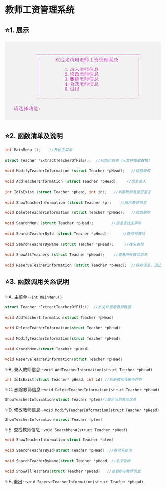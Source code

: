 # 教师工资管理系统

## :star:1. 展示

![image-20230603230309453](./image-20230603230309453.png)

## :star:2. 函数清单及说明

```c
int MainMenu ();    //开始主菜单 

struct Teacher *ExtractTeacherOfFile();  //初始化链表（从文件提取数据）

void ModifyTeacherInformation (struct Teacher *pHead);   //信息修改 

void AddTeacherInformation (struct Teacher *pHead);    //信息录入 

int IdIsExist (struct Teacher *pHead, int id);   //判断教师号是否重复 

void ShowTeacherInformation (struct Teacher *p);    //展示教师信息 

void DeleteTeacherInformation (struct Teacher *pHead);   //信息删除 

void SearchMenu (struct Teacher *pHead);        //信息查找主菜单 

void SearchTeacherById (struct Teacher *pHead);      //教师号查找 

void SearchTeacherByName (struct Teacher *pHead);     //姓名查找 

void ShowAllTeachers (struct Teacher *pHead);    //查看所有教师信息 

void ReserveTeacherInformation (struct Teacher *pHead);  //保存信息，退出系统 
```

 

## :star:3. 函数调用关系说明

:sparkles:A. 主菜单--`int MainMenu()`

```c
struct Teacher *ExtractTeacherOfFile()  //从文件提取教师数据

void AddTeacherInformation(struct Teacher *pHead)

void DeleteTeacherInformation(struct Teacher *pHead)

void ModifyTeacherInformation(struct Teacher *pHead)

void SearchMenu(struct Teacher *pHead)

void ReserveTeacherInformation(struct Teacher *pHead) 
```

 

:sparkles:B. 录入教师信息--`void AddTeacherInformation(struct Teacher *pHead)`

```c
int IdIsExist(struct Teacher* pHead, int id) //判断教师号是否存在
```

 

:sparkles:C. 删除教师信息--`void DeleteTeacherInformation(struct Teacher *pHead)` 

```c
ShowTeacherInformation(struct Teacher *ptem)//展示当前教师信息
```

 

:sparkles:D. 修改教师信息--`void ModifyTeacherInformation(struct Teacher *pHead)`

```c
ShowTeacherInformation(struct Teacher *ptem)
```

 

:sparkles:E. 查找教师信息--`void SearchMenu(struct Teacher *pHead)`

```c
void ShowTeacherInformation(struct Teacher *ptem) 

void SearchTeacherById(struct Teacher *pHead)  //教师号查询

void SearchTeacherByName(struct Teacher *pHead) //名字查询

void ShowAllTeachers(struct Teacher *pHead)   //查看所有教师信息
```

 

:sparkles:F. 退出--`void ReserveTeacherInformation(struct Teacher *pHead)` 
